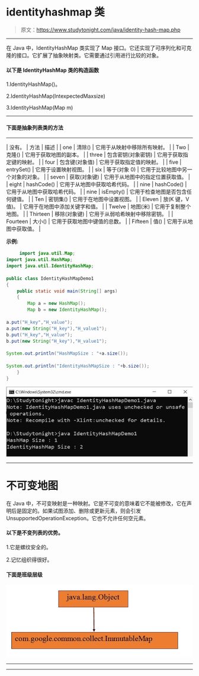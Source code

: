 # identityhashmap 类

> 原文：<https://www.studytonight.com/java/identity-hash-map.php>

* * *

在 Java 中，IdentityHashMap 类实现了 Map 接口。它还实现了可序列化和可克隆的接口。它扩展了抽象映射类。它需要通过引用进行比较的对象。

#### **以下是 IdentityHashMap 类的构造函数**

1.IdentityHashMap()。

2.IdentityHashMap(IntexpectedMaxsize)

3.IdentityHashMap(Map m)

* * *

#### **下面是抽象列表类**的方法

* * *

| 没有。 | 方法 | 描述 |
| one | 清除() | 它用于从映射中移除所有映射。 |
| Two | 克隆() | 它用于获取地图的副本。 |
| three | 包含密钥(对象密钥) | 它用于获取指定键的映射。 |
| four | 包含键(对象值) | 它用于获取指定值的映射。 |
| five | entrySet() | 它用于设置映射视图。 |
| six | 等于(对象 0) | 它用于比较地图中另一个对象的对象。 |
| seven | 获取(对象键) | 它用于从地图中的指定位置获取值。 |
| eight | hashCode() | 它用于从地图中获取哈希代码。 |
| nine | hashCode() | 它用于从地图中获取哈希代码。 |
| nine | isEmpty() | 它用于检查地图是否包含任何键值。 |
| Ten | 密钥集() | 它用于在地图中设置视图。 |
| Eleven | 放(K 键，V 值)。 | 它用于在地图中添加关键字和值。 |
| Twelve | 地图(米) | 它用于复制整个地图。 |
| Thirteen | 移除(对象键) | 它用于从弱哈希映射中移除密钥。 |
| Fourteen | 大小() | 它用于获取地图中键值的总数。 |
| Fifteen | 值() | 它用于从地图中获取值。 |

**示例:**

```java
	 import java.util.Map; 
import java.util.HashMap; 
import java.util.IdentityHashMap; 

public class IdentityHashMapDemo1 
{ 
    public static void main(String[] args)  
    {
        Map a = new HashMap(); 
        Map b = new IdentityHashMap(); 

a.put("H_key","H_value"); 
a.put(new String("H_key"),"H_value1");  
b.put("H_key","H_value");  
b.put(new String("H_key"),"H_value1");  

System.out.println("HashMapSize : "+a.size()); 

System.out.println("IdentityHashMapSize : "+b.size());           
    } 
} 

```

![identify-map-class](img/53ff897b8bcf14d2567af3c63b7ef6a0.png)

* * *

# 不可变地图

在 Java 中，不可变映射是一种映射。它是不可变的意味着它不能被修改，它在声明后是固定的。如果试图添加、删除或更新元素，则会引发 UnsupportedOperationException。它也不允许任何空元素。

#### **以下是不变列表的优势。**

1.它是螺纹安全的。

2.记忆组织得很好。

#### **下面是班级层级**

![immutable-map](img/dbee8be853ce2089e7c5f9f87b0f0cff.png)

* * *

* * *